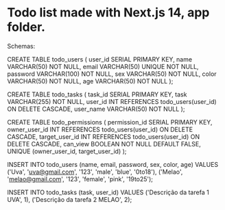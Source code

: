 <h1>Todo list made with Next.js 14, app folder.</h1>

Schemas:

CREATE TABLE todo_users (
    user_id SERIAL PRIMARY KEY,
    name VARCHAR(50) NOT NULL,
    email VARCHAR(50) UNIQUE NOT NULL,
    password VARCHAR(100) NOT NULL,
    sex VARCHAR(50) NOT NULL,
    color VARCHAR(50) NOT NULL,
    age VARCHAR(50) NOT NULL
);

CREATE TABLE todo_tasks (
    task_id SERIAL PRIMARY KEY,
    task VARCHAR(255) NOT NULL,
    user_id INT REFERENCES todo_users(user_id) ON DELETE CASCADE,
    user_name VARCHAR(50) NOT NULL
);

CREATE TABLE todo_permissions (
    permission_id SERIAL PRIMARY KEY,
    owner_user_id INT REFERENCES todo_users(user_id) ON DELETE CASCADE,
    target_user_id INT REFERENCES todo_users(user_id) ON DELETE CASCADE,
    can_view BOOLEAN NOT NULL DEFAULT FALSE,
    UNIQUE (owner_user_id, target_user_id)
);

INSERT INTO todo_users (name, email, password, sex, color, age) VALUES
    ('Uva', 'uva@gmail.com', '123', 'male', 'blue', '0to18'),
    ('Melao', 'melao@gmail.com', '123', 'female', 'pink', '19to25');

INSERT INTO todo_tasks (task, user_id) VALUES
    ('Descrição da tarefa 1 UVA', 1),
    ('Descrição da tarefa 2 MELAO', 2);
